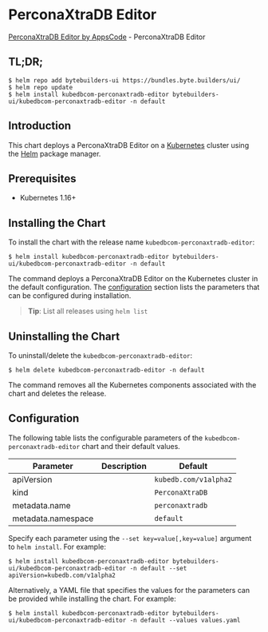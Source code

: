 # PerconaXtraDB Editor

[PerconaXtraDB Editor by AppsCode](https://byte.builders) - PerconaXtraDB Editor

## TL;DR;

```console
$ helm repo add bytebuilders-ui https://bundles.byte.builders/ui/
$ helm repo update
$ helm install kubedbcom-perconaxtradb-editor bytebuilders-ui/kubedbcom-perconaxtradb-editor -n default
```

## Introduction

This chart deploys a PerconaXtraDB Editor on a [Kubernetes](http://kubernetes.io) cluster using the [Helm](https://helm.sh) package manager.

## Prerequisites

- Kubernetes 1.16+

## Installing the Chart

To install the chart with the release name `kubedbcom-perconaxtradb-editor`:

```console
$ helm install kubedbcom-perconaxtradb-editor bytebuilders-ui/kubedbcom-perconaxtradb-editor -n default
```

The command deploys a PerconaXtraDB Editor on the Kubernetes cluster in the default configuration. The [configuration](#configuration) section lists the parameters that can be configured during installation.

> **Tip**: List all releases using `helm list`

## Uninstalling the Chart

To uninstall/delete the `kubedbcom-perconaxtradb-editor`:

```console
$ helm delete kubedbcom-perconaxtradb-editor -n default
```

The command removes all the Kubernetes components associated with the chart and deletes the release.

## Configuration

The following table lists the configurable parameters of the `kubedbcom-perconaxtradb-editor` chart and their default values.

|     Parameter      | Description |        Default        |
|--------------------|-------------|-----------------------|
| apiVersion         |             | `kubedb.com/v1alpha2` |
| kind               |             | `PerconaXtraDB`       |
| metadata.name      |             | `perconaxtradb`       |
| metadata.namespace |             | `default`             |


Specify each parameter using the `--set key=value[,key=value]` argument to `helm install`. For example:

```console
$ helm install kubedbcom-perconaxtradb-editor bytebuilders-ui/kubedbcom-perconaxtradb-editor -n default --set apiVersion=kubedb.com/v1alpha2
```

Alternatively, a YAML file that specifies the values for the parameters can be provided while
installing the chart. For example:

```console
$ helm install kubedbcom-perconaxtradb-editor bytebuilders-ui/kubedbcom-perconaxtradb-editor -n default --values values.yaml
```
